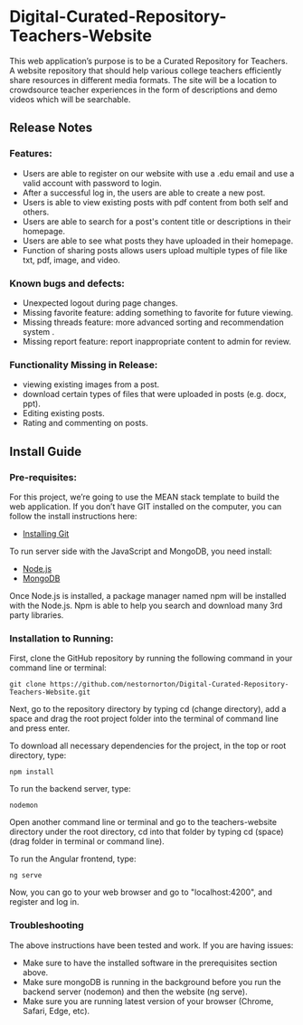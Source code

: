 # Digital-Curated-Repository-Teachers-Website

This web application’s purpose is to be a Curated Repository for Teachers. A website repository that should help various college teachers efficiently share resources in different media formats. The site will be a location to crowdsource teacher experiences in the form of descriptions and demo videos which will be searchable.


## Release Notes

### Features:

* Users are able to register on our website with use a .edu email and use a valid account with password to login. 
* After a successful log in, the users are able to create a new post.
* Users is able to view existing posts with pdf content from both self and others.
* Users are able to search for a post's content title or descriptions in their homepage.
* Users are able to see what posts they have uploaded in their homepage. 
* Function of sharing posts allows users upload multiple types of file like txt, pdf, image, and video.
   
### Known bugs and defects:

* Unexpected logout during page changes.
* Missing favorite feature: adding something to favorite for future viewing.
* Missing threads feature: more advanced sorting and recommendation system .
* Missing report feature: report inappropriate content to admin for review.

### Functionality Missing in Release:

* viewing existing images from a post.
* download certain types of files that were uploaded in posts (e.g. docx, ppt).
* Editing existing posts.
* Rating and commenting on posts.


## Install Guide  

### Pre-requisites:
 
For this project, we’re going to use the MEAN stack template to build the web application.
If you don’t have GIT installed on the computer, you can follow the install instructions here:

* [Installing Git](https://git-scm.com/book/en/v2/Getting-Started-Installing-Git)

To run server side with the JavaScript and MongoDB, you need install:

* [Node.js](https://nodejs.org/)
* [MongoDB](https://www.mongodb.com/)

Once Node.js is installed, a package manager named npm will be installed with the Node.js. Npm is able to help you search and download many 3rd party libraries.
 
### Installation to Running:
 
First, clone the GitHub repository by running the following command in your command line or terminal:

```
git clone https://github.com/nestornorton/Digital-Curated-Repository-Teachers-Website.git
``` 

Next, go to the repository directory by typing 
cd (change directory), add a space and drag the root project folder into the terminal of command line and press enter.

To download all necessary dependencies for the project, in the top or root directory, type:

```
npm install
```

To run the backend server, type:

``` 
nodemon  
```
Open another command line or terminal and go to the teachers-website directory under the root directory, cd into that folder by typing cd (space) (drag folder in terminal or command line).
 
To run the Angular frontend, type:

``` 
ng serve
```   
Now, you can go to your web browser and go to "localhost:4200", and register and log in.


### Troubleshooting

The above instructions have been tested and work. If you are having issues:

* Make sure to have the installed software in the prerequisites section above. 
* Make sure mongoDB is running in the background before you run the backend server (nodemon) and then the website (ng serve).
* Make sure you are running latest version of your browser (Chrome, Safari, Edge, etc).


